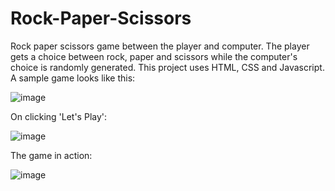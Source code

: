 # Rock-Paper-Scissors
Rock paper scissors game between the player and computer. The player gets a choice between rock, paper and scissors while the computer's choice is randomly generated. This project uses HTML, CSS and Javascript. A sample game looks like this:

![image](https://user-images.githubusercontent.com/78945792/147958435-4520ec55-7904-48a9-9736-1ef140437c27.png)

On clicking 'Let's Play':

![image](https://user-images.githubusercontent.com/78945792/147958501-4d43d0d5-048e-484f-bf66-1f90a28b8730.png)

The game in action:

![image](https://user-images.githubusercontent.com/78945792/147958623-5479b50c-2d3b-4235-8732-d832ba54559b.png)
